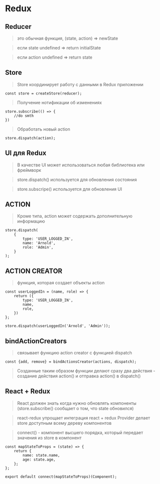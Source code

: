 # Redux

## Reducer

> это обычная функция, (state, action) => newState

> если state undefined => return initialState

> если action undefined => return state

## Store

> Store координирует работу с данными в Redux приложении

```
const store = createStore(reducer);
```

> Получение нотификации об изменениях

```
store.subscribe(() => {
	//do smth
})
```

> Обработать новый action

```
store.dispatch(action);
```
## UI для Redux

> В качестве UI может использоваться любая библиотека или фреймворк

> store.dispatch() используется для обновления состояния

> store.subscripe() используется для обновления UI

## ACTION

> Кроме типа, action может содержать дополнительную информацию

```
store.dispatch(
	{
		type: 'USER_LOGGED_IN',
		name: 'Arnold',
		role: 'Admin',
	}
);
```

## ACTION CREATOR

> функция, которая создает объекты action

```
const userLoggedIn = (name, role) => {
	return ({
		type: 'USER_LOGGED_IN',
		name,
		role,
	})
};

store.dispatch(userLoggedIn('Arnold', 'Admin'));
```

## bindActionCreators

> связывает функцию action creator c функцией dispatch

```
const {add, remove} = bindActionsCreator(actions, dispatch);
```

> Созданные таким образом функции делают сразу два действия - создание действия action() и отправка action() в dispatch()

## React + Redux

> React должен знать когда нужно обновлять 
> компоненты (store.subscribe() сообщает о том,
> что state обновился)

> react-redux упрощает интеграция react + redux
> Provider делает store доступным всему дереву компонентов

> connect() - компонент высшего порядка, который передает
> значения из store в компонент

```
const mapStateToProps = (state) => {
	return {
		name: state.name,
		age: state.age,
	};
};

export default connect(mapStateToProps)(Component);
```